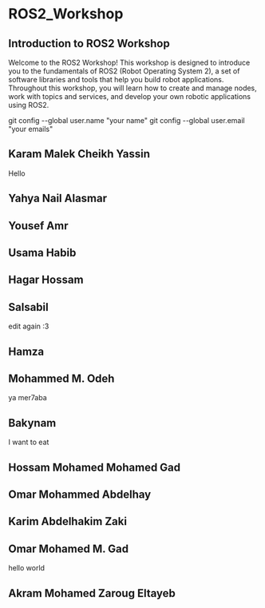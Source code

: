 # ROS2_Workshop

## Introduction to ROS2 Workshop

Welcome to the ROS2 Workshop! This workshop is designed to introduce you to the fundamentals of ROS2 (Robot Operating System 2), a set of software libraries and tools that help you build robot applications. Throughout this workshop, you will learn how to create and manage nodes, work with topics and services, and develop your own robotic applications using ROS2.



git config --global user.name "your name"
git config --global user.email "your emails"


## Karam Malek Cheikh Yassin
Hello

## Yahya Nail Alasmar 

## Yousef Amr

## Usama Habib

## Hagar Hossam

## Salsabil 
edit again :3 

## Hamza

## Mohammed M. Odeh
ya mer7aba

## Bakynam
I want to eat 
## Hossam Mohamed Mohamed Gad

## Omar Mohammed Abdelhay

## Karim Abdelhakim Zaki

## Omar Mohamed M. Gad
hello world
## Akram Mohamed Zaroug Eltayeb
